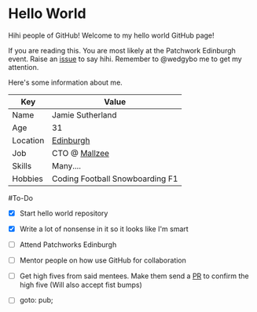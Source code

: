Hello World
===========

Hihi people of GitHub! Welcome to my hello world GitHub page! 

If you are reading this. You are most likely at the Patchwork Edinburgh event. Raise an [issue](https://github.com/wedgybo/hello-world/issues) to say hihi. Remember to @wedgybo me to get my attention.

Here's some information about me.


 Key      | Value 
 ---------|------
 Name     | Jamie Sutherland
 Age      | 31
 Location | [Edinburgh](https://www.google.co.uk/maps/place/Edinburgh,+City+of+Edinburgh/@55.9410655,-3.2053836,12z/data=!3m1!4b1!4m2!3m1!1s0x4887b800a5982623:0x64f2147b7ce71727)
 Job      | CTO @ [Mallzee](https://mallzee.com)
 Skills   | Many....
 Hobbies  | Coding Football Snowboarding F1

#To-Do

 - [x] Start hello world repository
 - [x] Write a lot of nonsense in it so it looks like I'm smart
 - [ ] Attend Patchworks Edinburgh
 - [ ] Mentor people on how use GitHub for collaboration
 - [ ] Get high fives from said mentees. Make them send a [PR](https://github.com/wedgybo/hello-world/pulls) to confirm the high five (Will also accept fist bumps)
 - [ ] goto: pub;



